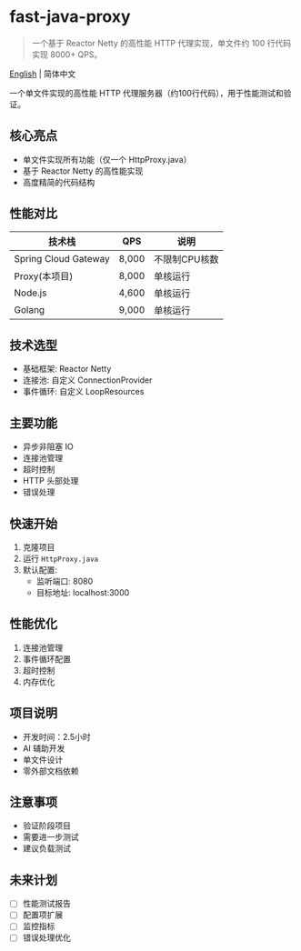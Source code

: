 # fast-java-proxy

> 一个基于 Reactor Netty 的高性能 HTTP 代理实现，单文件约 100 行代码实现 8000+ QPS。

[English](README_EN.md) | 简体中文

一个单文件实现的高性能 HTTP 代理服务器（约100行代码），用于性能测试和验证。

## 核心亮点

- 单文件实现所有功能（仅一个 HttpProxy.java）
- 基于 Reactor Netty 的高性能实现
- 高度精简的代码结构

## 性能对比

| 技术栈 | QPS | 说明 |
|--------|-----|------|
| Spring Cloud Gateway | 8,000 | 不限制CPU核数 |
| Proxy(本项目) | 8,000 | 单核运行 |
| Node.js | 4,600 | 单核运行 |
| Golang | 9,000 | 单核运行 |

## 技术选型

- 基础框架: Reactor Netty
- 连接池: 自定义 ConnectionProvider
- 事件循环: 自定义 LoopResources

## 主要功能

- 异步非阻塞 IO
- 连接池管理
- 超时控制
- HTTP 头部处理
- 错误处理

## 快速开始

1. 克隆项目
2. 运行 `HttpProxy.java`
3. 默认配置:
   - 监听端口: 8080
   - 目标地址: localhost:3000

## 性能优化

1. 连接池管理
2. 事件循环配置
3. 超时控制
4. 内存优化

## 项目说明

- 开发时间：2.5小时
- AI 辅助开发
- 单文件设计
- 零外部文档依赖

## 注意事项

- 验证阶段项目
- 需要进一步测试
- 建议负载测试

## 未来计划

- [ ] 性能测试报告
- [ ] 配置项扩展
- [ ] 监控指标
- [ ] 错误处理优化
